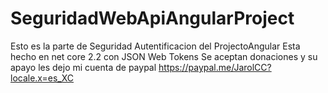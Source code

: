 # SeguridadWebApiAngularProject
Esto es la parte de Seguridad Autentificacion del ProjectoAngular
Esta hecho en net core 2.2 con 
JSON Web Tokens
Se aceptan donaciones y su apayo les dejo mi cuenta de paypal
https://paypal.me/JarolCC?locale.x=es_XC
